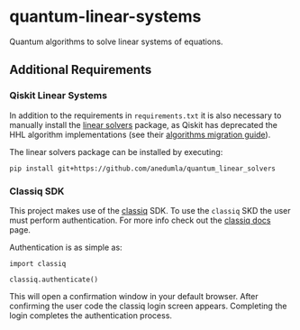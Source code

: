 # quantum-linear-systems
Quantum algorithms to solve linear systems of equations.

## Additional Requirements
### Qiskit Linear Systems
In addition to the requirements in `requirements.txt` it is also necessary to manually install the
[linear solvers](https://github.com/anedumla/quantum_linear_solvers) package, as Qiskit has deprecated the HHL
algorithm implementations (see their [algorithms migration guide](https://qiskit.org/documentation/migration_guides/algorithms_migration.html)).

The linear solvers package can be installed by executing:
```
pip install git+https://github.com/anedumla/quantum_linear_solvers
```

### Classiq SDK
This project makes use of the [classiq](https://www.classiq.io/) SDK.
To use the `classiq` SKD the user must perform authentication.
For more info check out the [classiq docs](https://docs.classiq.io/latest/) page.

Authentication is as simple as:
```
import classiq

classiq.authenticate()
```
This will open a confirmation window in your default browser.
After confirming the user code the classiq login screen appears.
Completing the login completes the authentication process.
